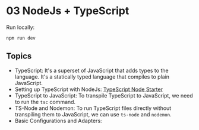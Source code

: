 # 03 NodeJs + TypeScript

Run locally:

```
npm run dev
```

## Topics

- TypeScript: It's a superset of JavaScript that adds types to the language. It's a statically typed language that compiles to plain JavaScript.
- Setting up TypeScript with NodeJs: [TypeScript Node Starter](https://gist.github.com/Klerith/47af527da090043f604b972b22dd4c01)
- TypeScript to JavaScript: To transpile TypeScript to JavaScript, we need to run the `tsc` command.
- TS-Node and Nodemon: To run TypeScript files directly without transpiling them to JavaScript, we can use `ts-node` and `nodemon`.
- Basic Configurations and Adapters:
